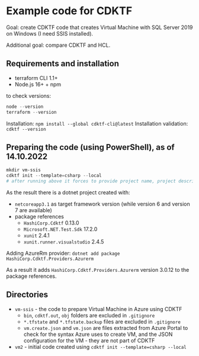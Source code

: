 # Example code for CDKTF

Goal: create CDKTF code that creates Virtual Machine with SQL Server 2019 on Windows (I need SSIS installed).

Additional goal: compare CDKTF and HCL.

## Requirements and installation

- terraform CLI 1.1+
- Node.js 16+ + npm

to check versions:

```powershell
node --version
terraform --version
```

Installation: `npm install --global cdktf-cli@latest`
Installation validation: `cdktf --version`

## Preparing the code (using PowerShell), as of 14.10.2022

```powershell
mkdir vm-ssis
cdktf init --template=csharp --local
# after running above it forces to provide project name, project description and whether to send crash telemetry
```

As the result there is a dotnet project created with:

- `netcoreapp3.1` as target framework version (while version 6 and version 7 are available)
- package references
  - `HashiCorp.Cdktf` 0.13.0
  - `Microsoft.NET.Test.Sdk` 17.2.0
  - `xunit` 2.4.1
  - `xunit.runner.visualstudio` 2.4.5

Adding AzureRm provider: `dotnet add package HashiCorp.Cdktf.Providers.Azurerm`

As a result it adds `HashiCorp.Cdktf.Providers.Azurerm` version 3.0.12 to the package references.

## Directories

- `vm-ssis` - the code to prepare Virtual Machine in Azure using CDKTF
  - `bin`, `cdktf.out`, `obj` folders are excluded in `.gitignore`
  - `*.tfstate` and `*.tfstate.backup` files are excluded in `.gitignore`
  - `vm.create.json` and `vm.json` are files extracted from Azure Portal to check for the syntax Azure uses to create VM, and the JSON configuration for the VM - they are not part of CDKTF
- `vm2` - initial code created using `cdktf init --template=csharp --local`

